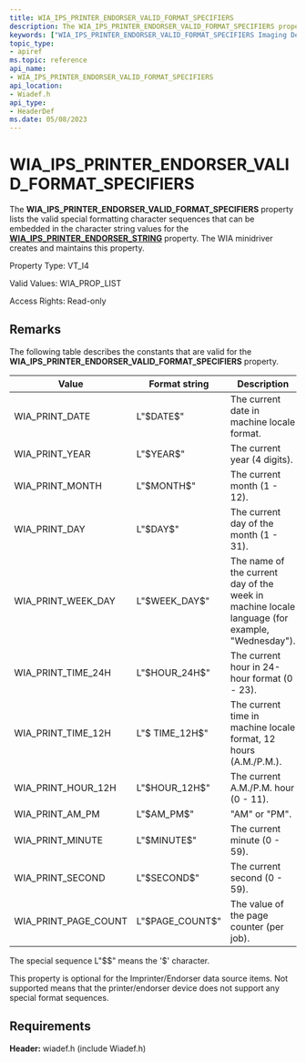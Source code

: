 ```yaml
---
title: WIA_IPS_PRINTER_ENDORSER_VALID_FORMAT_SPECIFIERS
description: The WIA_IPS_PRINTER_ENDORSER_VALID_FORMAT_SPECIFIERS property lists the valid special formatting character sequences that can be embedded in the character string values for the WIA_IPS_PRINTER_ENDORSER_STRING property.
keywords: ["WIA_IPS_PRINTER_ENDORSER_VALID_FORMAT_SPECIFIERS Imaging Devices"]
topic_type:
- apiref
ms.topic: reference
api_name:
- WIA_IPS_PRINTER_ENDORSER_VALID_FORMAT_SPECIFIERS
api_location:
- Wiadef.h
api_type:
- HeaderDef
ms.date: 05/08/2023
---
```


# WIA_IPS_PRINTER_ENDORSER_VALID_FORMAT_SPECIFIERS

The **WIA_IPS_PRINTER_ENDORSER_VALID_FORMAT_SPECIFIERS** property lists the valid special formatting character sequences that can be embedded in the character string values for the [**WIA_IPS_PRINTER_ENDORSER_STRING**](wia-ips-printer-endorser-string.md) property. The WIA minidriver creates and maintains this property.

Property Type: VT_I4

Valid Values: WIA_PROP_LIST

Access Rights: Read-only

## Remarks

The following table describes the constants that are valid for the **WIA_IPS_PRINTER_ENDORSER_VALID_FORMAT_SPECIFIERS** property.

| Value | Format string | Description |
|--|--|--|
| WIA_PRINT_DATE | L"\$DATE\$" | The current date in machine locale format. |
| WIA_PRINT_YEAR | L"\$YEAR\$" | The current year (4 digits). |
| WIA_PRINT_MONTH | L"\$MONTH\$" | The current month (1 - 12). |
| WIA_PRINT_DAY | L"\$DAY\$" | The current day of the month (1 - 31). |
| WIA_PRINT_WEEK_DAY | L"\$WEEK_DAY\$" | The name of the current day of the week in machine locale language (for example, "Wednesday"). |
| WIA_PRINT_TIME_24H | L"\$HOUR_24H\$" | The current hour in 24-hour format (0 - 23). |
| WIA_PRINT_TIME_12H | L"\$ TIME_12H\$" | The current time in machine locale format, 12 hours (A.M./P.M.). |
| WIA_PRINT_HOUR_12H | L"\$HOUR_12H\$" | The current A.M./P.M. hour (0 - 11). |
| WIA_PRINT_AM_PM | L"\$AM_PM\$" | "AM" or "PM". |
| WIA_PRINT_MINUTE | L"\$MINUTE\$" | The current minute (0 - 59). |
| WIA_PRINT_SECOND | L"\$SECOND\$" | The current second (0 - 59). |
| WIA_PRINT_PAGE_COUNT | L"\$PAGE_COUNT\$" | The value of the page counter (per job). |

The special sequence L"$$" means the '$' character.

This property is optional for the Imprinter/Endorser data source items. Not supported means that the printer/endorser device does not support any special format sequences.

## Requirements

**Header:** wiadef.h (include Wiadef.h)
